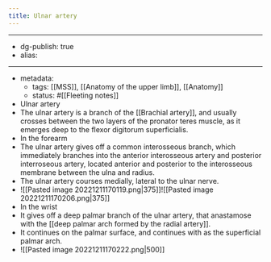 ```yaml
---
title: Ulnar artery
---
```


- --
- dg-publish: true
- alias:
- --
- metadata:
	- tags: [[MSS]], [[Anatomy of the upper limb]], [[Anatomy]]
	- status: #[[Fleeting notes]]
- Ulnar artery
- The ulnar artery is a branch of the [[Brachial artery]], and usually crosses between the two layers of the pronator teres muscle, as it emerges deep to the flexor digitorum superficialis.
- In the forearm
- The ulnar artery gives off a common interosseous branch, which immediately branches into the anterior interosseous artery and posterior interroseous artery, located anterior and posterior to the interosseous membrane between the ulna and radius.
- The ulnar artery courses medially, lateral to the ulnar nerve.
- ![[Pasted image 20221211170119.png|375]]![[Pasted image 20221211170206.png|375]]
- In the wrist
- It gives off a deep palmar branch of the ulnar artery, that anastamose with the [[deep palmar arch formed by the radial artery]].
- It continues on the palmar surface, and continues with as the superficial palmar arch.
- ![[Pasted image 20221211170222.png|500]]